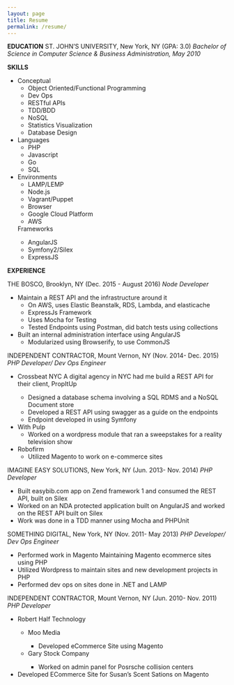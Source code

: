 ```yaml
---
layout: page
title: Resume
permalink: /resume/
---
```


**EDUCATION**
ST. JOHN’S UNIVERSITY, New York, NY (GPA: 3.0)
*Bachelor of Science in Computer Science & Business Administration, May 2010*

**SKILLS**
<ul>
  <li>
    Conceptual
    <ul>
      <li>Object Oriented/Functional Programming</li>
      <li>Dev Ops</li>
      <li>RESTful APIs</li>
      <li>TDD/BDD</li>
      <li>NoSQL</li>
      <li>Statistics Visualization</li>
      <li>Database Design</li>
    </ul>
  </li>
  <li>
    Languages
    <ul>
      <li>PHP</li>
      <li>Javascript</li>
      <li>Go</li>
      <li>SQL</li>
    </ul>
  </li>
  <li>
    Environments
    <ul>
      <li>LAMP/LEMP</li>
      <li>Node.js</li>
      <li>Vagrant/Puppet</li>
      <li>Browser</li>
      <li>Google Cloud Platform</li>
      <li>AWS</li>
    </ul>
  </li>
  <lib>
    Frameworks
    <ul>
      <li>AngularJS</li>
      <li>Symfony2/Silex</li>
      <li>ExpressJS</li>
    </ul>
  </li>
</ul>

**EXPERIENCE**

THE BOSCO,  Brooklyn, NY                      (Dec. 2015 - August 2016)
*Node Developer*
<ul>
  <li>
    Maintain a REST API and the infrastructure around it
    <ul>
      <li>On AWS, uses Elastic Beanstalk, RDS, Lambda, and elasticache</li>
      <li>ExpressJs Framework</li>
      <li>Uses Mocha for Testing</li>
      <li>Tested Endpoints using Postman, did batch tests using collections</li>
    </ul>
  </li>
  <li>
    Built an internal administration interface using AngularJS
    <ul>
      <li>Modularized using Browserify, to use CommonJS</li>
    </ul>
  </li>
</ul>

INDEPENDENT CONTRACTOR, Mount Vernon, NY			(Nov. 2014- Dec. 2015)
*PHP Developer/ Dev Ops Engineer*
<ul>
  <li>
    Crossbeat NYC
    A digital agency in NYC had me build a REST API for their client, PropItUp
  </li>
    <ul>
      <li>Designed a database schema involving a SQL RDMS and a NoSQL Document store</li>
      <li>Developed a REST API using swagger as a guide on the endpoints</li>
      <li>Endpoint developed in using Symfony</li>
    </ul>
  </li>
  <li>
    With Pulp
    <ul>
      <li>Worked on a wordpress module that ran a sweepstakes for a reality television show</li>
    </ul>
  </li>
  <li>
    Robofirm
    <ul>
      <li>Utilized Magento to work on e-commerce sites </li>
    </ul>
  </li>
</ul>

IMAGINE EASY SOLUTIONS, New York, NY				(Jun. 2013- Nov. 2014)
*PHP Developer*
<ul>
  <li>Built easybib.com app on Zend framework 1 and consumed the REST API, built on Silex  </li>
  <li>Worked on an NDA protected application built on AngularJS and worked on the REST API built on Silex  </li>
  <li>Work was done in a TDD manner using Mocha and PHPUnit  </li>
</ul>

SOMETHING DIGITAL, New York, NY					(Nov. 2011- May 2013)
*PHP Developer/ Dev Ops Engineer*
<ul>
  <li>Performed work in Magento Maintaining Magento ecommerce sites using PHP  </li>
  <li>Utilized Wordpress to maintain sites and new development projects in PHP  </li>
  <li>Performed dev ops  on sites done in .NET and LAMP  </li>
</ul>

INDEPENDENT CONTRACTOR, Mount Vernon, NY			(Jun. 2010- Nov. 2011)
*PHP Developer*
<ul>
	<li>Robert Half Technology</li>
	<ul>
		<li>Moo Media  </li>
		<ul>
			<li>Developed eCommerce Site using Magento</li>
		</ul>
		<li>Gary Stock Company  </li>
		<ul>
			<li>
				Worked on admin panel for Posrsche collision centers
			</li>
		</ul>
	</ul>
	<li>Developed ECommerce Site for Susan’s Scent Sations on Magento  </li>
</ul>

